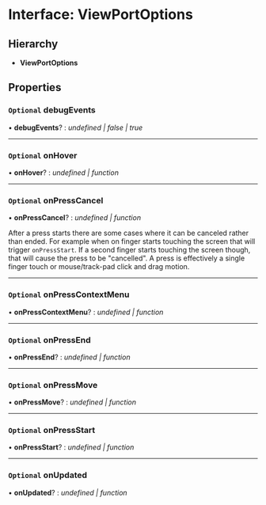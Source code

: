 # Interface: ViewPortOptions

## Hierarchy

- **ViewPortOptions**

## Properties

### `Optional` debugEvents

• **debugEvents**? : _undefined | false | true_

---

### `Optional` onHover

• **onHover**? : _undefined | function_

---

### `Optional` onPressCancel

• **onPressCancel**? : _undefined | function_

After a press starts there are some cases where it can be canceled rather
than ended. For example when on finger starts touching the screen that
will trigger `onPressStart`. If a second finger starts touching the screen
though, that will cause the press to be "cancelled". A press is
effectively a single finger touch or mouse/track-pad click and drag
motion.

---

### `Optional` onPressContextMenu

• **onPressContextMenu**? : _undefined | function_

---

### `Optional` onPressEnd

• **onPressEnd**? : _undefined | function_

---

### `Optional` onPressMove

• **onPressMove**? : _undefined | function_

---

### `Optional` onPressStart

• **onPressStart**? : _undefined | function_

---

### `Optional` onUpdated

• **onUpdated**? : _undefined | function_
